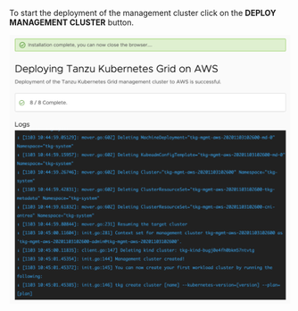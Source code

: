To start the deployment of the management cluster click on the **DEPLOY MANAGEMENT CLUSTER** button.

![](images/tkg-aws-installer-logs.png)

